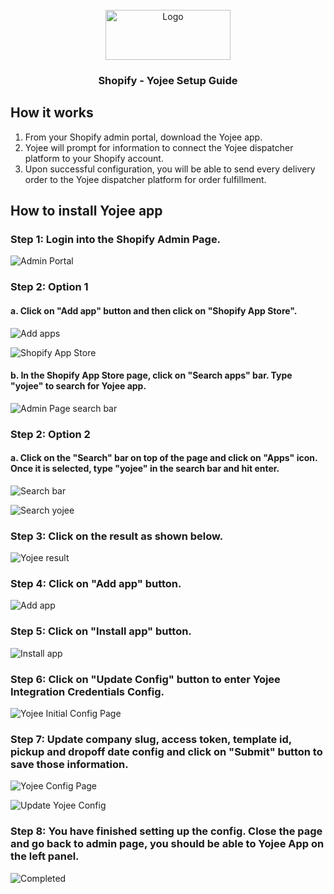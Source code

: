 <div id="top"></div>
<!-- PROJECT LOGO -->
<br />
<div align="center">
  <a href="https://yojee.com/">
    <img src="https://yojee.com/wp-content/uploads/2021/11/Logo-1.png" alt="Logo" width="200" height="80">
  </a>
<h3 align="center">Shopify - Yojee Setup Guide</h3>
</div>

<!-- PLUGIN OVERVIEW -->

## How it works

1. From your Shopify admin portal, download the Yojee app.
2. Yojee will prompt for information to connect the Yojee dispatcher platform to your Shopify account.
3. Upon successful configuration, you will be able to send every delivery order to the Yojee dispatcher platform for order fulfillment.

## How to install Yojee app

### Step 1: Login into the Shopify Admin Page.

![Admin Portal](../../assets/images/shopify/main-page.png)

### Step 2: Option 1

#### a. Click on "Add app" button and then click on "Shopify App Store".

![Add apps](../../assets/images/shopify/add-app-button.png)

![Shopify App Store](../../assets/images/shopify/shopify-app-store-btn.png)

#### b. In the Shopify App Store page, click on "Search apps" bar. Type "yojee" to search for Yojee app.

![Admin Page search bar](../../assets/images/shopify/search-bar.png)

### Step 2: Option 2

#### a. Click on the "Search" bar on top of the page and click on "Apps" icon. Once it is selected, type "yojee" in the search bar and hit enter.

![Search bar](../../assets/images/shopify/search-app-bar.png)

![Search yojee](../../assets/images/shopify/search-app-bar-yojee.png)

### Step 3: Click on the result as shown below.

![Yojee result](../../assets/images/shopify/search-yojee-app.png)

### Step 4: Click on "Add app" button.

![Add app](../../assets/images/shopify/add-yojee-app.png)

### Step 5: Click on "Install app" button.

![Install app](../../assets/images/shopify/install-app-btn.png)

### Step 6: Click on "Update Config" button to enter Yojee Integration Credentials Config.

![Yojee Initial Config Page](../../assets/images/shopify/app-config-setting.png)

### Step 7: Update company slug, access token, template id, pickup and dropoff date config and click on "Submit" button to save those information.

![Yojee Config Page](../../assets/images/shopify/update-setting.png)

![Update Yojee Config](../../assets/images/shopify/save-setting-success.png)

### Step 8: You have finished setting up the config. Close the page and go back to admin page, you should be able to Yojee App on the left panel.

![Completed](../../assets/images/shopify/finished.png)
